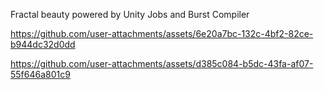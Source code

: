 Fractal beauty powered by Unity Jobs and Burst Compiler


https://github.com/user-attachments/assets/6e20a7bc-132c-4bf2-82ce-b944dc32d0dd


https://github.com/user-attachments/assets/d385c084-b5dc-43fa-af07-55f646a801c9

